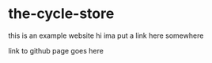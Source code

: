 # the-cycle-store

this is an example website
hi
ima put a link here somewhere

link to github page goes here